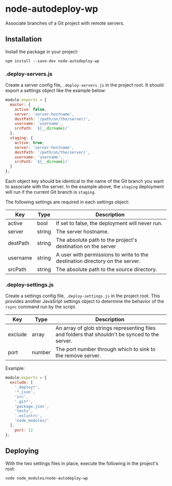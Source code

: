 # node-autodeploy-wp

Associate branches of a Git project with remote servers.

## Installation

Install the package in your project:

```
npm install --save-dev node-autodeploy-wp
```

### .deploy-servers.js

Create a server config file, `.deploy-servers.js` in the project root. It should export a settings object like the example below:

```JavaScript
module.exports = {
  master: {
    active: false,
    server: 'server-hostname',
    destPath: '/path/on/the/server/',
    username: 'username',
    srcPath: `${__dirname}/`
  },
  staging: {
    active: true,
    server: 'server-hostname',
    destPath: '/path/on/the/server/',
    username: 'username',
    srcPath: `${__dirname}/`
  }
};
```

Each object key should be identical to the name of the Git branch you want to associate with the server. In the example above, the `staging` deployment will run if the current Git branch is `staging`.

The following settings are required in each settings object:

| Key | Type | Description |
|---|---|---|
| active | bool | If set to false, the deployment will never run. |
| server | string | The server hostname. |
| destPath | string | The absolute path to the project's destination on the server |
| username | string | A user with permissions to write to the destination directory on the server. |
| srcPath | string | The absolute path to the source directory. |

### .deploy-settings.js

Create a settings config file, `.deploy-settings.js` in the project root. This provides another JavaSript settings object to determine the behavior of the `rsync` command run by the script.

| Key | Type | Description |
|---|---|---|
| exclude | array | An array of glob strings representing files and folders that shouldn't be synced to the server. |
| port | number | The port number through which to sink to the remove server.

Example:

```JavaScript
module.exports = {
  exclude: [
    '.deploy*',
    '*.json',
    'src',
    '.git*',
    'package.json',
    'tests',
    '.eslintrc',
    'node_modules/'
  ],
	port: 22
};
```

## Deploying

With the two settings files in place, execute the following in the project's root:

`node node_modules/node-autodeploy-wp`
